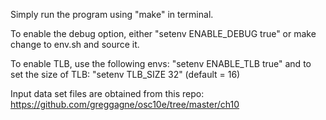 Simply run the program using "make" in terminal.

To enable the debug option, either "setenv ENABLE_DEBUG true" or make change to env.sh and source it.

To enable TLB, use the following envs: "setenv ENABLE_TLB true" and to set the size of TLB: "setenv TLB_SIZE 32" (default = 16)

Input data set files are obtained from this repo: https://github.com/greggagne/osc10e/tree/master/ch10
